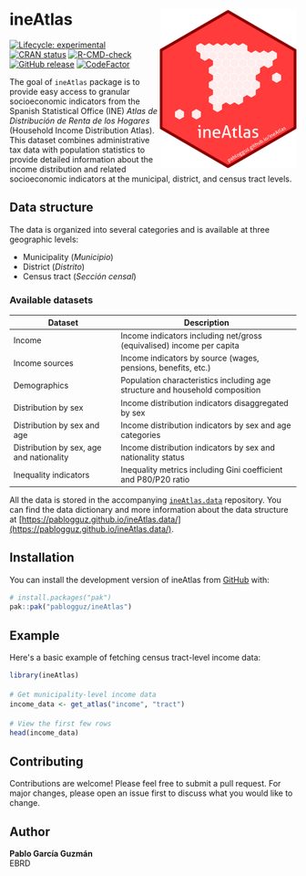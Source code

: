 
# ineAtlas <img src="man/figures/logo.png" align="right" height="278" alt="" />

<!-- badges: start -->
[![Lifecycle: experimental](https://img.shields.io/badge/lifecycle-experimental-orange.svg)](https://lifecycle.r-lib.org/articles/stages.html#experimental)
[![CRAN status](https://www.r-pkg.org/badges/version/ineAtlas)](https://CRAN.R-project.org/package=ineAtlas)
[![R-CMD-check](https://github.com/pablogguz/ineAtlas/actions/workflows/R-CMD-check.yaml/badge.svg)](https://github.com/pablogguz/ineAtlas/actions/workflows/R-CMD-check.yaml)
[![GitHub release](https://img.shields.io/github/v/release/pablogguz/ineAtlas)](https://github.com/pablogguz/ineAtlas/releases)
[![CodeFactor](https://www.codefactor.io/repository/github/pablogguz/ineatlas/badge/main)](https://www.codefactor.io/repository/github/pablogguz/ineatlas/overview/main)
<!-- badges: end -->

The goal of `ineAtlas` package is to provide easy access to granular socioeconomic indicators from the Spanish Statistical Office (INE) _Atlas de Distribución de Renta de los Hogares_ (Household Income Distribution Atlas). This dataset combines administrative tax data with population statistics to provide detailed information about the income distribution and related socioeconomic indicators at the municipal, district, and census tract levels.

## Data structure

The data is organized into several categories and is available at three geographic levels:

- Municipality (_Municipio_)
- District (_Distrito_)
- Census tract (_Sección censal_)

### Available datasets
| Dataset | Description |
|---------|------------|
| Income | Income indicators including net/gross (equivalised) income per capita |
| Income sources | Income indicators by source (wages, pensions, benefits, etc.) |
| Demographics | Population characteristics including age structure and household composition |
| Distribution by sex | Income distribution indicators disaggregated by sex |
| Distribution by sex and age | Income distribution indicators by sex and age categories |
| Distribution by sex, age and nationality | Income distribution indicators by sex and nationality status |
| Inequality indicators | Inequality metrics including Gini coefficient and P80/P20 ratio |

All the data is stored in the accompanying [`ineAtlas.data`](https://github.com/pablogguz/ineAtlas.data/) repository. You can find the data dictionary and more information about the data structure at [https://pablogguz.github.io/ineAtlas.data/](https://pablogguz.github.io/ineAtlas.data/).


## Installation

You can install the development version of ineAtlas from [GitHub](https://github.com/) with:

``` r
# install.packages("pak")
pak::pak("pablogguz/ineAtlas")
```

## Example

Here's a basic example of fetching census tract-level income data:

``` r
library(ineAtlas)

# Get municipality-level income data
income_data <- get_atlas("income", "tract")

# View the first few rows
head(income_data)
```
## Contributing

Contributions are welcome! Please feel free to submit a pull request. For major changes, please open an issue first to discuss what you would like to change.

## Author

**Pablo García Guzmán**  
EBRD

